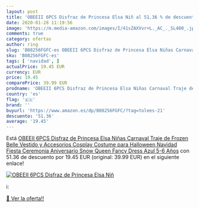 ```yaml
---
layout: post
title: 'OBEEII 6PCS Disfraz de Princesa Elsa Niñ al 51.36 % de descuento'
date: 2020-01-28 11:19:56
image: 'https://m.media-amazon.com/images/I/41sZAXVvr+L._AC_._SL400_.jpg'
comments: true
category: ofertas
author: ring
slug: 'B08256FGFC-es OBEEII 6PCS Disfraz de Princesa Elsa Niñas Carnaval Traje...'
sku: 'B08256FGFC-es'
tags: [ 'navidad', ]
actualPrice: 19.45 EUR
currency: EUR
price: 19.45
comparePrice: 39.99 EUR
prodname: 'OBEEII 6PCS Disfraz de Princesa Elsa Niñas Carnaval Traje de Frozen Belle Vestido y Accesorios Cosplay Costume para Halloween Navidad Fiesta Ceremonia Aniversario Snow Queen Fancy Dress Azul 5-6 Años'
country: 'es'
flag: '🇪🇸'
brand: ''
buyurl: 'https://www.amazon.es/dp/B08256FGFC/?tag=tolees-21'
descuento: '51.36'
average: '19.45'
---
```


Está [OBEEII 6PCS Disfraz de Princesa Elsa Niñas Carnaval Traje de Frozen Belle Vestido y Accesorios Cosplay Costume para Halloween Navidad Fiesta Ceremonia Aniversario Snow Queen Fancy Dress Azul 5-6 Años](https://www.amazon.es/dp/B08256FGFC/?tag=tolees-21) con 51.36 de descuento por 19.45 EUR (original: 39.99 EUR) en el siguiente enlace!

[![OBEEII 6PCS Disfraz de Princesa Elsa Niñ](https://m.media-amazon.com/images/I/41sZAXVvr+L._AC_._SL400_.jpg)](https://www.amazon.es/dp/B08256FGFC/?tag=tolees-21)

ℹ️:


[🛒 Ver la oferta!!](https://www.amazon.es/dp/B08256FGFC/?tag=tolees-21)

